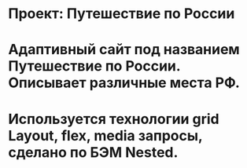 # Проект: Путешествие по России

# Адаптивный сайт под названием Путешествие по России. Описывает различные места РФ.
# Используется технологии grid Layout, flex, media запросы, сделано по БЭМ Nested.   

